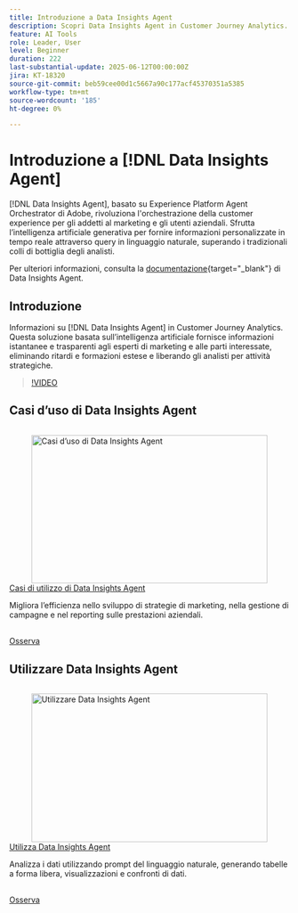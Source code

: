 ```yaml
---
title: Introduzione a Data Insights Agent
description: Scopri Data Insights Agent in Customer Journey Analytics. Questa soluzione basata sull’intelligenza artificiale supera i colli di bottiglia aziendali fornendo informazioni istantanee e trasparenti agli esperti di marketing.
feature: AI Tools
role: Leader, User
level: Beginner
duration: 222
last-substantial-update: 2025-06-12T00:00:00Z
jira: KT-18320
source-git-commit: beb59cee00d1c5667a90c177acf45370351a5385
workflow-type: tm+mt
source-wordcount: '185'
ht-degree: 0%

---
```


# Introduzione a [!DNL Data Insights Agent]

[!DNL Data Insights Agent], basato su Experience Platform Agent Orchestrator di Adobe, rivoluziona l&#39;orchestrazione della customer experience per gli addetti al marketing e gli utenti aziendali. Sfrutta l’intelligenza artificiale generativa per fornire informazioni personalizzate in tempo reale attraverso query in linguaggio naturale, superando i tradizionali colli di bottiglia degli analisti.

Per ulteriori informazioni, consulta la [documentazione](https://experienceleague.adobe.com/it/docs/analytics-platform/using/cja-overview/cja-b2c-overview/data-analysis-ai){target="_blank"} di Data Insights Agent.

## Introduzione

Informazioni su [!DNL Data Insights Agent] in Customer Journey Analytics. Questa soluzione basata sull’intelligenza artificiale fornisce informazioni istantanee e trasparenti agli esperti di marketing e alle parti interessate, eliminando ritardi e formazioni estese e liberando gli analisti per attività strategiche.

>[!VIDEO](https://video.tv.adobe.com/v/3463905/?learn=on&enablevpops&captions=ita)


## Casi d’uso di Data Insights Agent

<!-- CARDS
{cta=Watch}
* data-insights-agent-use-cases.md
-->
<!-- START CARDS HTML - DO NOT MODIFY BY HAND -->
<div class="columns">
    <div class="column is-half-tablet is-half-desktop is-one-third-widescreen" aria-label="Data Insights Agent use cases">
        <div class="card" style="height: 100%; display: flex; flex-direction: column; height: 100%;">
            <div class="card-image">
                <figure class="image x-is-16by9">
                    <a href="data-insights-agent-use-cases.md" title="Casi d’uso di Data Insights Agent" target="_blank" rel="referrer">
                        <img class="is-bordered-r-small" src="https://video.tv.adobe.com/v/3463916/?format=jpeg&nocache=1742338375674&captions=ita" alt="Casi d’uso di Data Insights Agent"
                             style="width: 100%; aspect-ratio: 16 / 9; object-fit: cover; overflow: hidden; display: block; margin: auto;">
                    </a>
                </figure>
            </div>
            <div class="card-content is-padded-small" style="display: flex; flex-direction: column; flex-grow: 1; justify-content: space-between;">
                <div class="top-card-content">
                    <p class="headline is-size-6 has-text-weight-bold">
                        <a href="data-insights-agent-use-cases.md" target="_blank" rel="referrer" title="Casi d’uso di Data Insights Agent">Casi di utilizzo di Data Insights Agent</a>
                    </p>
                    <p class="is-size-6">Migliora l’efficienza nello sviluppo di strategie di marketing, nella gestione di campagne e nel reporting sulle prestazioni aziendali.</p>
                </div>
                <a href="data-insights-agent-use-cases.md" target="_blank" rel="referrer" class="spectrum-Button spectrum-Button--outline spectrum-Button--primary spectrum-Button--sizeM" style="align-self: flex-start; margin-top: 1rem;">
                    <span class="spectrum-Button-label has-no-wrap has-text-weight-bold">Osserva</span>
                </a>
            </div>
        </div>
    </div>
</div>
<!-- END CARDS HTML - DO NOT MODIFY BY HAND -->

## Utilizzare Data Insights Agent

<!-- CARDS
{cta=Watch}
* use-the-data-insights-agent.md
-->
<!-- START CARDS HTML - DO NOT MODIFY BY HAND -->
<div class="columns">
    <div class="column is-half-tablet is-half-desktop is-one-third-widescreen" aria-label="Use the Data Insights Agent">
        <div class="card" style="height: 100%; display: flex; flex-direction: column; height: 100%;">
            <div class="card-image">
                <figure class="image x-is-16by9">
                    <a href="use-the-data-insights-agent.md" title="Utilizzare Data Insights Agent" target="_blank" rel="referrer">
                        <img class="is-bordered-r-small" src="https://video.tv.adobe.com/v/3463927/?format=jpeg&nocache=1742338375674&captions=ita" alt="Utilizzare Data Insights Agent"
                             style="width: 100%; aspect-ratio: 16 / 9; object-fit: cover; overflow: hidden; display: block; margin: auto;">
                    </a>
                </figure>
            </div>
            <div class="card-content is-padded-small" style="display: flex; flex-direction: column; flex-grow: 1; justify-content: space-between;">
                <div class="top-card-content">
                    <p class="headline is-size-6 has-text-weight-bold">
                        <a href="use-the-data-insights-agent.md" target="_blank" rel="referrer" title="Utilizzare Data Insights Agent">Utilizza Data Insights Agent</a>
                    </p>
                    <p class="is-size-6">Analizza i dati utilizzando prompt del linguaggio naturale, generando tabelle a forma libera, visualizzazioni e confronti di dati.</p>
                </div>
                <a href="use-the-data-insights-agent.md" target="_blank" rel="referrer" class="spectrum-Button spectrum-Button--outline spectrum-Button--primary spectrum-Button--sizeM" style="align-self: flex-start; margin-top: 1rem;">
                    <span class="spectrum-Button-label has-no-wrap has-text-weight-bold">Osserva</span>
                </a>
            </div>
        </div>
    </div>
</div>
<!-- END CARDS HTML - DO NOT MODIFY BY HAND -->